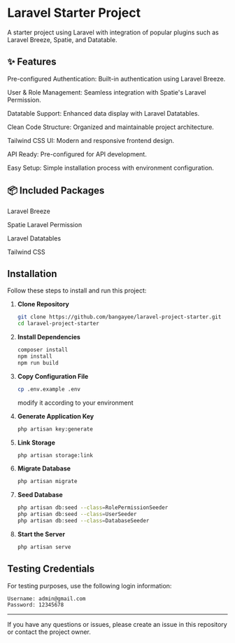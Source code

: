 # Laravel Starter Project

A starter project using Laravel with integration of popular plugins such as Laravel Breeze, Spatie, and Datatable.




## ✨ Features

Pre-configured Authentication: Built-in authentication using Laravel Breeze.

User & Role Management: Seamless integration with Spatie's Laravel Permission.

Datatable Support: Enhanced data display with Laravel Datatables.

Clean Code Structure: Organized and maintainable project architecture.

Tailwind CSS UI: Modern and responsive frontend design.

API Ready: Pre-configured for API development.

Easy Setup: Simple installation process with environment configuration.



## 📦 Included Packages

Laravel Breeze

Spatie Laravel Permission

Laravel Datatables

Tailwind CSS

## Installation

Follow these steps to install and run this project:

1. **Clone Repository**
   ```sh
   git clone https://github.com/bangayee/laravel-project-starter.git
   cd laravel-project-starter
   ```

2. **Install Dependencies**
   ```sh
   composer install
   npm install
   npm run build
   ```

3. **Copy Configuration File**
   ```sh
   cp .env.example .env
   ```
   modify it according to your environment

4. **Generate Application Key**
   ```sh
   php artisan key:generate
   ```

5. **Link Storage**
   ```sh
   php artisan storage:link
   ```
6. **Migrate Database**
   ```sh
   php artisan migrate
   ```

7. **Seed Database**
   ```sh
   php artisan db:seed --class=RolePermissionSeeder
   php artisan db:seed --class=UserSeeder
   php artisan db:seed --class=DatabaseSeeder
   ```

8. **Start the Server**
   ```sh
   php artisan serve
   ```

## Testing Credentials
For testing purposes, use the following login information:
```
Username: admin@gmail.com
Password: 12345678
```

---
If you have any questions or issues, please create an issue in this repository or contact the project owner.

